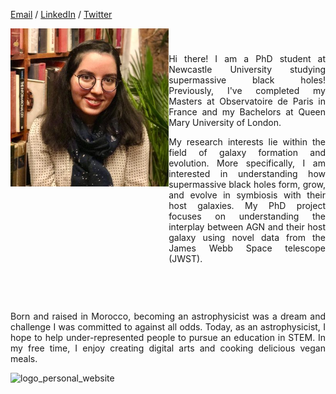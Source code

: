 
[Email](mailto:houda.physics@gmail.com) / [LinkedIn](https://www.linkedin.com/in/houdahaidar/) / [Twitter](https://twitter.com/blackholephd)







<div style="display: flex; align-items: start;">
  <!-- Image part -->
  <div>
    <img src="HoudaHaidar.jpeg" alt="Description" width="2500"/>
  </div>
  
  <!-- Text part on the right side of the image -->
  <div style="text-align: justify; margin-top: 20px;">
   <p style="text-align: justify; margin-top: 20px;">  Hi there! I am a PhD student at Newcastle University studying supermassive black holes! Previously, I've completed my Masters at Observatoire de Paris in France and my Bachelors at Queen Mary University of London. </p>

<p style="margin-bottom: 25px;"> My research interests lie within the field of galaxy formation and evolution. More specifically, I am interested in understanding how supermassive black holes form, grow, and evolve in symbiosis   with their host galaxies. My PhD project focuses on understanding the interplay between AGN and their host galaxy using novel data from the James Webb Space telescope (JWST). </p>

</div>
</div>

<p style="text-align: justify; margin-top: 50px;">
  Born and raised in Morocco, becoming an astrophysicist was a dream and challenge I was committed to against all odds. Today, as an astrophysicist, I hope to help under-represented people to pursue an education in STEM. In my free time, I enjoy creating digital arts and cooking delicious vegan meals.
</p>


![logo_personal_website](https://github.com/blackhole-girl/website/assets/74595294/37aff615-7cc3-4fde-b4b4-3cf4ba45e61b)




